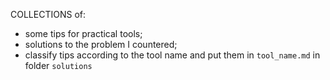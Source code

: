 COLLECTIONS of: 
* some tips for practical tools;
* solutions to the problem I countered;
* classify tips according to the tool name and put them in `tool_name.md` in folder `solutions`